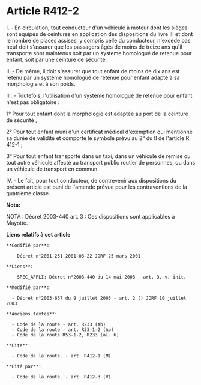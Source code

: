 # Article R412-2

I. - En circulation, tout conducteur d'un véhicule à moteur dont les sièges sont équipés de ceintures en application des
dispositions du livre III et dont le nombre de places assises, y compris celle du conducteur, n'excède pas neuf doit
s'assurer que les passagers âgés de moins de treize ans qu'il transporte sont maintenus soit par un système homologué de
retenue pour enfant, soit par une ceinture de sécurité.

II. - De même, il doit s'assurer que tout enfant de moins de dix ans est retenu par un système homologué de retenue pour
enfant adapté à sa morphologie et à son poids.

III. - Toutefois, l'utilisation d'un système homologué de retenue pour enfant n'est pas obligatoire :

1° Pour tout enfant dont la morphologie est adaptée au port de la ceinture de sécurité ;

2° Pour tout enfant muni d'un certificat médical d'exemption qui mentionne sa durée de validité et comporte le symbole prévu
au 2° du II de l'article R. 412-1 ;

3° Pour tout enfant transporté dans un taxi, dans un véhicule de remise ou tout autre véhicule affecté au transport public
routier de personnes, ou dans un véhicule de transport en commun.

IV. - Le fait, pour tout conducteur, de contrevenir aux dispositions du présent article est puni de l'amende prévue pour les
contraventions de la quatrième classe.

**Nota:**

NOTA : Décret 2003-440 art. 3 : Ces dispositions sont applicables à Mayotte.

**Liens relatifs à cet article**

	**Codifié par**:

	  - Décret n°2001-251 2001-03-22 JORF 25 mars 2001

	**Liens**:

	  - SPEC_APPLI: Décret n°2003-440 du 14 mai 2003 - art. 3, v. init.

	**Modifié par**:

	  - Décret n°2003-637 du 9 juillet 2003 - art. 2 () JORF 10 juillet 2003

	**Anciens textes**:

	  - Code de la route - art. R233 (Ab)
	  - Code de la route - art. R53-1-2 (Ab)
	  - Code de la route R53-1-2, R233 (al. 6)

	**Cite**:

	  - Code de la route. - art. R412-1 (M)

	**Cité par**:

	  - Code de la route. - art. R412-3 (V)
